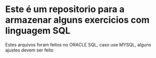 # Este é um repositorio para a armazenar alguns exercicios com linguagem SQL 

Estes arquivos foram feitos no ORACLE SQL, caso use MYSQL, alguns ajustes devem ser feito
